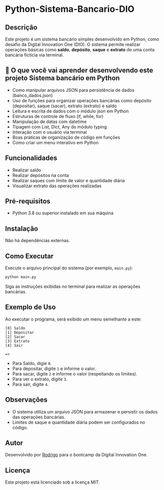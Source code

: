 # Python-Sistema-Bancario-DIO

## Descrição

Este projeto é um sistema bancário simples desenvolvido em Python, como desafio da Digital Innovation One (DIO). O sistema permite realizar operações básicas como **saldo**, **depósito**, **saque** e **extrato** de uma conta bancária fictícia via terminal.

## 📝 O que você vai aprender desenvolvendo este projeto Sistema bancário em Python

- Como manipular arquivos JSON para persistência de dados (banco_dados.json)
- Uso de funções para organizar operações bancárias como depósito (depositar), saque (sacar), extrato (extrato) e saldo
- Leitura e escrita de dados com o módulo json em Python
- Estruturas de controle de fluxo (if, while, for)
- Manipulação de datas com datetime
- Tipagem com List, Dict, Any do módulo typing
- Interação com o usuário via terminal
- Boas práticas de organização de código em funções
- Como criar um menu interativo em Python

## Funcionalidades

- Realizar saldo
- Realizar depósitos na conta
- Realizar saques com limite de valor e quantidade diária
- Visualizar extrato das operações realizadas

## Pré-requisitos

- Python 3.8 ou superior instalado em sua máquina

## Instalação

Não há dependências externas.

## Como Executar

Execute o arquivo principal do sistema (por exemplo, `main.py`):

```bash
python main.py
```

Siga as instruções exibidas no terminal para realizar as operações bancárias.

## Exemplo de Uso

Ao executar o programa, será exibido um menu semelhante a este:

```
[0] Saldo
[1] Depositar
[2] Sacar
[3] Extrato
[4] Sair

=> 
```

- Para Saldo, digie `0`.
- Para depositar, digite `1` e informe o valor.
- Para sacar, digite `2` e informe o valor (respeitando os limites).
- Para ver o extrato, digite `3`.
- Para sair, digite `4`.

## Observações

- O sistema utiliza um arquivo JSON para armazenar e persistir os dados das operações bancárias.
- Limites de saque e quantidade diária podem ser configurados no código.

## Autor

Desenvolvido por [Rodrigo](https://github.com/RodrigoEmerson) para o bootcamp da Digital Innovation One.

## Licença

Este projeto está licenciado sob a licença MIT.
